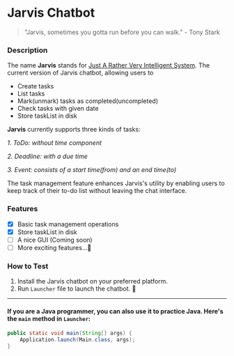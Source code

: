 # Jarvis Chatbot
> "Jarvis, sometimes you gotta run before you can walk." - Tony Stark

### Description
The name **Jarvis** stands for [Just A Rather Very Intelligent System](https://en.wikipedia.org/wiki/J.A.R.V.I.S.). The current version of Jarvis chatbot, allowing users to
* Create tasks
* List tasks
* Mark(unmark) tasks as completed(uncompleted)
* Check tasks with given date
* Store taskList in disk 

**Jarvis** currently supports three kinds of tasks:

*1. ToDo: without time component*

*2. Deadline: with a due time*

*3. Event: consists of a start time(from) and an end time(to)*

The task management feature enhances Jarvis's utility by enabling users to keep track of their to-do list without leaving the chat interface.

### Features
- [x] Basic task management operations
- [x] Store taskList in disk
- [ ] A nice GUI (Coming soon)
- [ ] More exciting features...🤩

### How to Test
1. Install the Jarvis chatbot on your preferred platform.
2. Run `Launcher` file to launch the chatbot. 🥰

___
#### If you are a Java programmer, you can also use it to practice Java. Here's the `main` method in `Launcher`:
```java
public static void main(String[] args) {
    Application.launch(Main.class, args);
}
```
